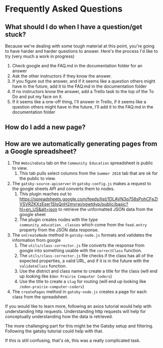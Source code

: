# Frequently Asked Questions

## What should I do when I have a question/get stuck?

Because we're dealing with some tough material at this point, you're going to have harder and harder questions to answer. Here's the process I'd like to try (very much a work in progress)

1. Check google and the FAQ.md in the documentation folder for an answer
1. Ask the other instructors if they know the answer.
1. If you figure out the answer, and if it seems like a question others might have in the future, add it to the FAQ.md in the documentation folder
1. If no instructors know the answer, add a Trello task to the top of the To Do and put my face on it.
1. If it seems like a one-off thing, I'll answer in Trello, if it seems like a question others might have in the future, I'll add it to the FAQ.md in the documentation folder

## How do I add a new page?

## How are we automatically generating pages from a Google spreadsheet?

1. The `WebsiteData` tab on the `Community Education` spreadsheet is public to view.
    1. This tab pulls select columns from the `Summer 2018` tab that are ok for the public to view.
1. The `gatsby-source-apiserver` in `gatsby-config.js` makes a request to the google sheets API and converts them to nodes.
    1. This plugin reaches out to https://spreadsheets.google.com/feeds/list/1DLAVN3q758sPohCFeZlVSVRZKXzEser1SIsQnH2mvrw/ogwtdyp/public/basic?hl=en_US&alt=json to retrieve the unformatted JSON data from the google sheet
    1. The plugin creates nodes with the type `community_education__classes` which come from the `feed.entry` property from the JSON data response.
1. The `onCreateNode` method in `gatsby-node.js` formats and validates the information from google
    1. The `utils/class-corrector.js` file converts the response from google into something usable with the `correctClass` function.
    1. The `utils/class-corrector.js` file checks if the class has all of the expected properties, a valid URL, and if it is in the future with the `validateClass` function.
     1. Use the district and class name to create a title for the class (will end up looking like `Eden Prairie Computer Coders`)
    1. Use the title to create a `slug` for routing (will end up looking like `/eden-prairie-computer-coders`)
1. The `createPages` method in `gatsby-node.js` creates a page for each class from the spreadsheet.

If you would like to learn more, following an axios tutorial would help with understanding http requests. Understanding http requests will help for conceptually understanding how the data is retrieved.

The more challenging part for this might be the Gatsby setup and filtering. Following the gatsby tutorial could help with that.

If this is still confusing, that's ok, this was a really complicated task.


